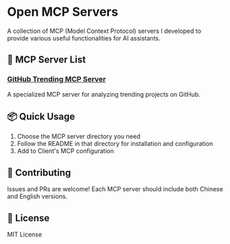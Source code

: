 # Open MCP Servers

A collection of MCP (Model Context Protocol) servers I developed to provide various useful functionalities for AI assistants.

## 🚀 MCP Server List

### [GitHub Trending MCP Server](./fetch_github_trending/)
A specialized MCP server for analyzing trending projects on GitHub.

## 📦 Quick Usage

1. Choose the MCP server directory you need
2. Follow the README in that directory for installation and configuration
3. Add to Client's MCP configuration

## 🤝 Contributing

Issues and PRs are welcome! Each MCP server should include both Chinese and English versions.

## 📄 License

MIT License